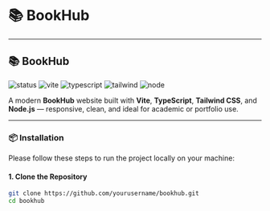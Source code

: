 # 📚 BookHub

---

## 📚 BookHub  
![status](https://img.shields.io/badge/status-in%20progress-yellow) 
![vite](https://img.shields.io/badge/built%20with-Vite-646CFF?logo=vite)
![typescript](https://img.shields.io/badge/code-TypeScript-blue?logo=typescript)
![tailwind](https://img.shields.io/badge/styling-TailwindCSS-38bdf8?logo=tailwindcss)
![node](https://img.shields.io/badge/backend-Node.js-6DA55F?logo=node.js)

A modern **BookHub** website built with **Vite**, **TypeScript**, **Tailwind CSS**, and **Node.js** — responsive, clean, and ideal for academic or portfolio use.

---

### 📦 Installation

Please follow these steps to run the project locally on your machine:

#### 1. Clone the Repository

```bash
git clone https://github.com/yourusername/bookhub.git
cd bookhub
